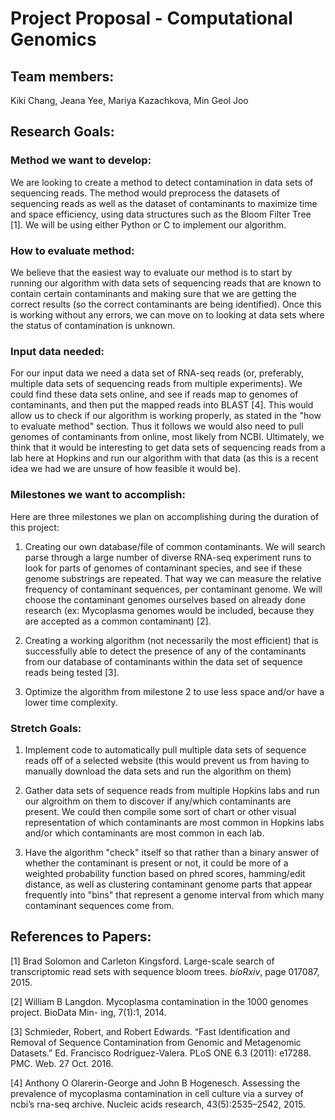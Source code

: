 # Project Proposal - Computational Genomics 
## Team members: 
Kiki Chang, Jeana Yee, Mariya Kazachkova, Min Geol Joo 

## Research Goals:

### Method we want to develop:
We are looking to create a method to detect contamination in data sets of sequencing reads. The method would preprocess the datasets of sequencing reads as well as the dataset of contaminants to maximize time and space efficiency, using data structures such as the Bloom Filter Tree [1]. We will be using either Python or C to implement our algorithm.  

### How to evaluate method:
We believe that the easiest way to evaluate our method is to start by running our algorithm with data sets of sequencing reads that are known to contain certain contaminants and making sure that we are getting the correct results (so the correct contaminants are being identified). Once this is working without any errors, we can move on to looking at data sets where the status of contamination is unknown.  

### Input data needed: 
For our input data we need a data set of RNA-seq reads (or, preferably, multiple data sets of sequencing reads from multiple experiments). We could find these data sets online, and see if reads map to genomes of contaminants, and then put the mapped reads into BLAST [4]. This would allow us to check if our algorithm is working properly, as stated in the "how to evaluate method" section. Thus it follows we would also need to pull genomes of contaminants from online, most likely from NCBI. Ultimately, we think that it would be interesting to get data sets of sequencing reads from a lab here at Hopkins and run our algorithm with that data (as this is a recent idea we had we are unsure of how feasible it would be).  

### Milestones we want to accomplish: 
Here are three milestones we plan on accomplishing during the duration of this project: 

1. Creating our own database/file of common contaminants. We will search parse through a large number of diverse RNA-seq experiment runs to look for parts of genomes of contaminant species, and see if these genome substrings are repeated. That way we can measure the relative frequency of contaminant sequences, per contaminant genome. We will choose the contaminant genomes ourselves based on already done research (ex: Mycoplasma genomes would be included, because they are accepted as a common contaminant) [2].

2. Creating a working algorithm (not necessarily the most efficient) that is successfully able to detect the presence of any of the contaminants from our database of contaminants within the data set of sequence reads being tested [3].

3. Optimize the algorithm from milestone 2 to use less space and/or have a lower time complexity.

### Stretch Goals:

1. Implement code to automatically pull multiple data sets of sequence reads off of a selected website (this would prevent us from having to manually download the data sets and run the algorithm on them)

2. Gather data sets of sequence reads from multiple Hopkins labs and run our algroithm on them to discover if any/which contaminants are present. We could then compile some sort of chart or other visual representation of which contaminants are most common in Hopkins labs and/or which contaminants are most common in each lab.

3. Have the algorithm "check" itself so that rather than a binary answer of whether the contaminant is present or not, it could be more of a weighted probability function based on phred scores, hamming/edit distance, as well as clustering contaminant genome parts that appear frequently into "bins" that represent a genome interval from which many contaminant sequences come from.

## References to Papers: 
[1] Brad Solomon and Carleton Kingsford. Large-scale search of transcriptomic read sets with sequence bloom trees. *bioRxiv*, page 017087, 2015.

[2] William B Langdon. Mycoplasma contamination in the 1000 genomes project. BioData Min- ing, 7(1):1, 2014.  

[3] Schmieder, Robert, and Robert Edwards. “Fast Identification and Removal of Sequence Contamination from Genomic and Metagenomic Datasets.” Ed. Francisco Rodriguez-Valera. PLoS ONE 6.3 (2011): e17288. PMC. Web. 27 Oct. 2016.

[4] Anthony O Olarerin-George and John B Hogenesch. Assessing the prevalence of mycoplasma contamination in cell culture via a survey of ncbi’s rna-seq archive. Nucleic acids research, 43(5):2535–2542, 2015. 


